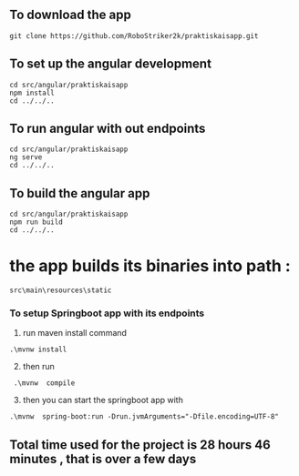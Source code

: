 ## To download the app
 ```
 git clone https://github.com/RoboStriker2k/praktiskaisapp.git
```
## To set up the angular development
```
cd src/angular/praktiskaisapp
npm install
cd ../../..

```
## To run angular with out endpoints
```
cd src/angular/praktiskaisapp
ng serve
cd ../../..
```

## To build the angular app
```
cd src/angular/praktiskaisapp
npm run build
cd ../../..

```
# the app builds its binaries into path : 
```
src\main\resources\static 
```
### To setup Springboot app with its endpoints
1.  run maven install command
   
` .\mvnw install `

2. then run
   
` .\mvnw  compile`

3. then you can start the springboot app with
   
` .\mvnw  spring-boot:run -Drun.jvmArguments="-Dfile.encoding=UTF-8" `


## Total time used for the project is   28 hours 46 minutes , that is over a few days
